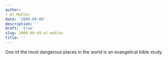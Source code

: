```yaml
---
author:
- Al Mohler
date: '2009-09-09'
description: ''
draft: 'true'
slug: 2009-09-09-al-mohler
title: ''
---
```

One of the most dangerous places in the world is an evangelical bible study.



